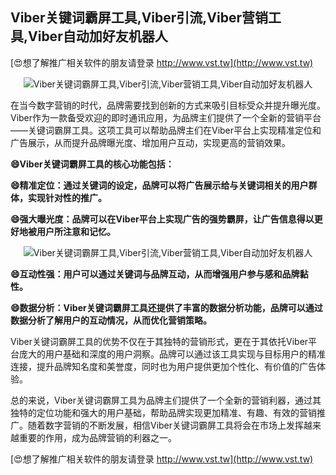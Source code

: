## **Viber关键词霸屏工具,Viber引流,Viber营销工具,Viber自动加好友机器人**

[😍想了解推广相关软件的朋友请登录 http://www.vst.tw](http://www.vst.tw)

 <center><img src="https://vst.tw/MP4/tuiguang/png/2.png" alt="Viber关键词霸屏工具,Viber引流,Viber营销工具,Viber自动加好友机器人"></center>

在当今数字营销的时代，品牌需要找到创新的方式来吸引目标受众并提升曝光度。Viber作为一款备受欢迎的即时通讯应用，为品牌主们提供了一个全新的营销平台——关键词霸屏工具。这项工具可以帮助品牌主们在Viber平台上实现精准定位和广告展示，从而提升品牌曝光度、增加用户互动，实现更高的营销效果。

**😄Viber关键词霸屏工具的核心功能包括：**

**😄精准定位：通过关键词的设定，品牌可以将广告展示给与关键词相关的用户群体，实现针对性的推广。**

**😄强大曝光度：品牌可以在Viber平台上实现广告的强势霸屏，让广告信息得以更好地被用户所注意和记忆。**

 <center><img src="https://vst.tw/MP4/tuiguang/png/5.png" alt="Viber关键词霸屏工具,Viber引流,Viber营销工具,Viber自动加好友机器人"></center>

**😄互动性强：用户可以通过关键词与品牌互动，从而增强用户参与感和品牌黏性。**

**😄数据分析：Viber关键词霸屏工具还提供了丰富的数据分析功能，品牌可以通过数据分析了解用户的互动情况，从而优化营销策略。**

Viber关键词霸屏工具的优势不仅在于其独特的营销形式，更在于其依托Viber平台庞大的用户基础和深度的用户洞察。品牌可以通过该工具实现与目标用户的精准连接，提升品牌知名度和美誉度，同时也为用户提供更加个性化、有价值的广告体验。

总的来说，Viber关键词霸屏工具为品牌主们提供了一个全新的营销利器，通过其独特的定位功能和强大的用户基础，帮助品牌实现更加精准、有趣、有效的营销推广。随着数字营销的不断发展，相信Viber关键词霸屏工具将会在市场上发挥越来越重要的作用，成为品牌营销的利器之一。

[😍想了解推广相关软件的朋友请登录 http://www.vst.tw](http://www.vst.tw)



